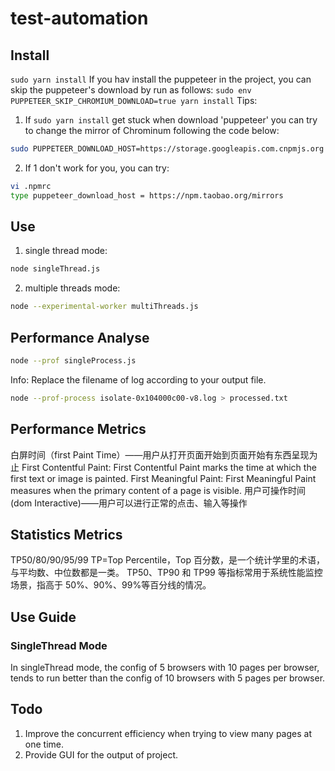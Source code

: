 <!--
 * @Author: Alfred Yang
 * @Github: https://github.com/cat-walk
 * @Date: 2019-08-18 23:53:28
 * @LastEditors: Alfred Yang
 * @LastEditTime: 2019-08-19 08:55:16
 * @Description: file content
 -->

# test-automation

## Install

`sudo yarn install`
If you hav install the puppeteer in the project, you can skip the puppeteer's download by run as follows:
`sudo env PUPPETEER_SKIP_CHROMIUM_DOWNLOAD=true yarn install`
Tips:

1. If `sudo yarn install` get stuck when download 'puppeteer' you can try to change the mirror of Chrominum following the code below:

```sh
sudo PUPPETEER_DOWNLOAD_HOST=https://storage.googleapis.com.cnpmjs.org cnpm i puppeteer -D
```

2. If 1 don't work for you, you can try:

```sh
vi .npmrc
type puppeteer_download_host = https://npm.taobao.org/mirrors
```

## Use

1. single thread mode:

```sh
node singleThread.js
```

2. multiple threads mode:

```sh
node --experimental-worker multiThreads.js
```

## Performance Analyse

```sh
node --prof singleProcess.js
```

Info: Replace the filename of log according to your output file.

```sh
node --prof-process isolate-0x104000c00-v8.log > processed.txt
```

## Performance Metrics

白屏时间（first Paint Time）——用户从打开页面开始到页面开始有东西呈现为止
First Contentful Paint: First Contentful Paint marks the time at which the first text or image is painted.
First Meaningful Paint: First Meaningful Paint measures when the primary content of a page is visible.
用户可操作时间(dom Interactive)——用户可以进行正常的点击、输入等操作

## Statistics Metrics

TP50/80/90/95/99
TP=Top Percentile，Top 百分数，是一个统计学里的术语，与平均数、中位数都是一类。
TP50、TP90 和 TP99 等指标常用于系统性能监控场景，指高于 50%、90%、99%等百分线的情况。

## Use Guide

### SingleThread Mode

In singleThread mode, the config of 5 browsers with 10 pages per browser, tends to run better than the config of 10 browsers with 5 pages per browser.

## Todo

1. Improve the concurrent efficiency when trying to view many pages at one time.
2. Provide GUI for the output of project.
